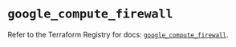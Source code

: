 # `google_compute_firewall`

Refer to the Terraform Registry for docs: [`google_compute_firewall`](https://registry.terraform.io/providers/hashicorp/google/6.18.0/docs/resources/compute_firewall).
